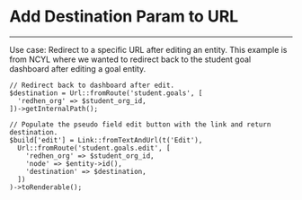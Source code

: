 # Add Destination Param to URL
---

Use case: Redirect to a specific URL after editing an entity. This example is
from NCYL where we wanted to redirect back to the student goal dashboard after
editing a goal entity.

```
// Redirect back to dashboard after edit.
$destination = Url::fromRoute('student.goals', [
  'redhen_org' => $student_org_id,
])->getInternalPath();

// Populate the pseudo field edit button with the link and return destination.
$build['edit'] = Link::fromTextAndUrl(t('Edit'),
  Url::fromRoute('student.goals.edit', [
    'redhen_org' => $student_org_id,
    'node' => $entity->id(),
    'destination' => $destination,
  ])
)->toRenderable();

```
